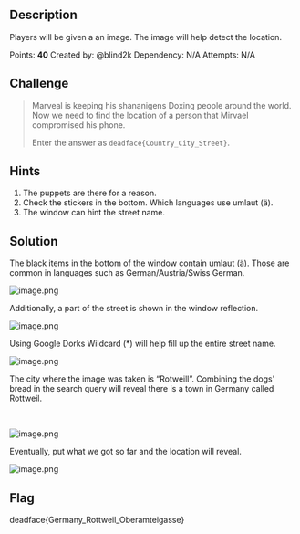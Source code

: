 ## Description

Players will be given a an image. The image will help detect the location.

Points: **40**
Created by: @blind2k
Dependency: N/A
Attempts: N/A

## Challenge

> Marveal is keeping his shananigens Doxing people around the world. Now we need to find the location of a person that Mirvael compromised his phone.
>
> Enter the answer as `deadface{Country_City_Street}`.

## Hints

1. The puppets are there for a reason.
2. Check the stickers in the bottom. Which languages use umlaut (ä).
3. The window can hint the street name.

## Solution

The black items in the bottom of the window contain umlaut (ä). Those are common in languages such as German/Austria/Swiss German.

![image.png](https://trello.com/1/cards/68f7376520b65c13ca7a4668/attachments/68f7394a4c304732c42d3e62/download/image.png)

Additionally, a part of the street is shown in the window reflection.

![image.png](https://trello.com/1/cards/68f7376520b65c13ca7a4668/attachments/68f7397d0253a37edb4fef46/download/image.png)

Using Google Dorks Wildcard (*) will help fill up the entire street name.

![image.png](https://trello.com/1/cards/68f7376520b65c13ca7a4668/attachments/68f739f524c8e4e946a7cebc/download/image.png)

The city where the image was taken is “Rotweill”. Combining the dogs' bread in the search query will reveal there is a town in Germany called Rottweil.

‌

![image.png](https://trello.com/1/cards/68f7376520b65c13ca7a4668/attachments/68f73a79a5fb4b82f6a52a89/download/image.png)

Eventually, put what we got so far and the location will reveal.

![image.png](https://trello.com/1/cards/68f7376520b65c13ca7a4668/attachments/68f73ab3ffae742cd18ce815/download/image.png)

## Flag

deadface{Germany\_Rottweil\_Oberamteigasse}